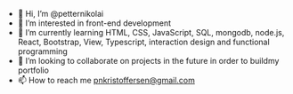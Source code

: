 - 👋 Hi, I’m @petternikolai
- 👀 I’m interested in front-end development
- 🌱 I’m currently learning HTML, CSS, JavaScript, SQL, mongodb, node.js, React, Bootstrap, View, Typescript, interaction design and functional programming
- 💞️ I’m looking to collaborate on projects in the future in order to buildmy portfolio
- 📫 How to reach me pnkristoffersen@gmail.com

<!---
petternikolai/petternikolai is a ✨ special ✨ repository because its `README.md` (this file) appears on your GitHub profile.
You can click the Preview link to take a look at your changes.
--->
